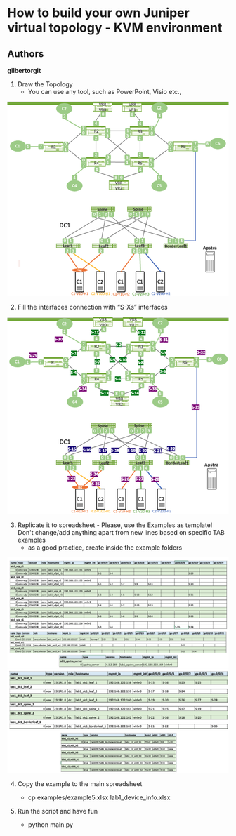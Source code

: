 # How to build your own Juniper virtual topology - KVM environment

## Authors

**gilbertorgit**

1. Draw the Topology
   - You can use any tool, such as PowerPoint, Visio etc.,

<p align="center">
  <img src="https://github.com/gilbertorgit/vjunos_kvm/blob/main/lab1_byot/images/how_to_1.png">
</p>

2. Fill the interfaces connection with “S-Xs” interfaces

<p align="center">
  <img src="https://github.com/gilbertorgit/vjunos_kvm/blob/main/lab1_byot/images/how_to_2.png">
</p>

3. Replicate it to spreadsheet - Please, use the Examples as template! Don't change/add anything apart from new lines based on specific TAB examples
   - as a good practice, create inside the example folders

<p align="center">
  <img src="https://github.com/gilbertorgit/vjunos_kvm/blob/main/lab1_byot/images/how_to_3.png">
  <img src="https://github.com/gilbertorgit/vjunos_kvm/blob/main/lab1_byot/images/how_to_4.png">
</p>

4. Copy the example to the main spreadsheet
   - cp examples/example5.xlsx lab1_device_info.xlsx 

5. Run the script and have fun
   - python main.py

